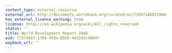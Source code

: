 ```yaml
---
content_type: external-resource
external_url: http://documents.worldbank.org/curated/en/730971468139804495/World-development-report-2009-reshaping-economic-geography
has_external_license_warning: true
license: https://en.wikipedia.org/wiki/All_rights_reserved
status: ''
title: World Development Report 2009
uid: f757468f-1788-453e-85b5-441592c98647
wayback_url: ''
---
```

